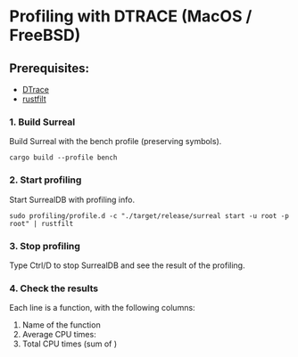# Profiling with DTRACE (MacOS / FreeBSD)

## Prerequisites:

- [DTrace](https://dtrace.org)
- [rustfilt](https://crates.io/crates/rustfilt)

### 1. Build Surreal

Build Surreal with the bench profile (preserving symbols).

```
cargo build --profile bench
```

### 2. Start profiling

Start SurrealDB with profiling info.

```
sudo profiling/profile.d -c "./target/release/surreal start -u root -p root" | rustfilt
```

### 3. Stop profiling

Type Ctrl/D to stop SurrealDB and see the result of the profiling.

### 4. Check the results

Each line is a function, with the following columns:

1. Name of the function
2. Average CPU times:
3. Total CPU times (sum of )
